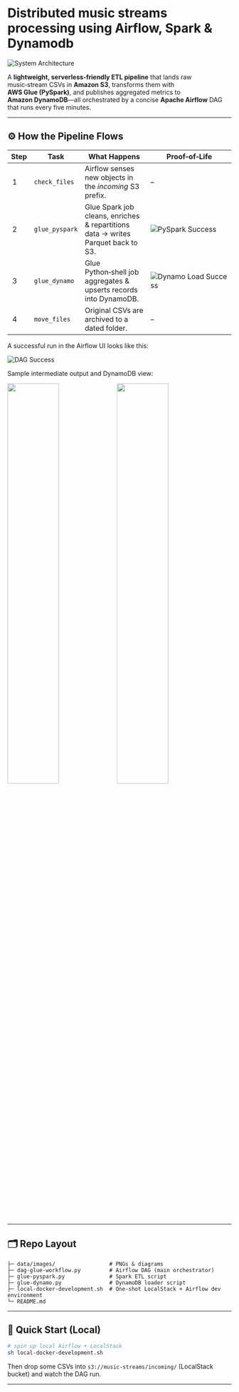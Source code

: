 # Distributed music streams processing using Airflow, Spark & Dynamodb

![System Architecture](data/images/system_architecture.png)

A **lightweight, serverless‑friendly ETL pipeline** that lands raw music‑stream CSVs in **Amazon S3**, transforms them with **AWS Glue (PySpark)**, and publishes aggregated metrics to **Amazon DynamoDB**—all orchestrated by a concise **Apache Airflow** DAG that runs every five minutes.

---

## ⚙️  How the Pipeline Flows

| Step | Task | What Happens | Proof‑of‑Life |
|------|------|--------------|---------------|
| 1 | `check_files` | Airflow senses new objects in the *incoming* S3 prefix. | – |
| 2 | `glue_pyspark` | Glue Spark job cleans, enriches & repartitions data → writes Parquet back to S3. | ![PySpark Success](data/images/aws_glue_data_transformation_spark_job_success.png) |
| 3 | `glue_dynamo` | Glue Python‑shell job aggregates & upserts records into DynamoDB. | ![Dynamo Load Success](data/images/aws_glue_inserting_into_dynamodb_python_job_success.png) |
| 4 | `move_files` | Original CSVs are archived to a dated folder. | – |

A successful run in the Airflow UI looks like this:

![DAG Success](data/images/airflow_dag_success.png)

Sample intermediate output and DynamoDB view:

<p float="left">
  <img src="data/images/intermediate_spark_output.png" width="48%" />
  <img src="data/images/dynamo_db_final_output.png" width="48%" />
</p>

---

## 🗂️  Repo Layout

```
├─ data/images/                 # PNGs & diagrams
├─ dag-glue-workflow.py         # Airflow DAG (main orchestrator)
├─ glue-pyspark.py              # Spark ETL script
├─ glue-dynamo.py               # DynamoDB loader script
├─ local-docker-development.sh  # One‑shot LocalStack + Airflow dev environment
└─ README.md
```

---

## 🚀  Quick Start (Local)

```bash
# spin up local Airflow + LocalStack
sh local-docker-development.sh
```
Then drop some CSVs into `s3://music-streams/incoming/` (LocalStack bucket) and watch the DAG run.

---

